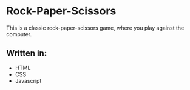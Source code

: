 # Rock-Paper-Scissors

This is a classic rock-paper-scissors game, where you play against the computer.

## Written in:
- HTML
- CSS
- Javascript